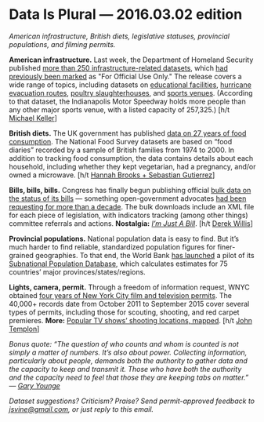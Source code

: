 Data Is Plural — 2016.03.02 edition
===================================

*American infrastructure, British diets, legislative statuses, provincial populations, and filming permits.*


__American infrastructure.__ Last week, the Department of Homeland Security published [more than 250 infrastructure-related datasets](https://hifld-dhs-gii.opendata.arcgis.com), which [had previously been marked](https://blogs.esri.com/esri/esri-insider/2016/02/24/open-data-for-economic-resiliency/) as "For Official Use Only." The release covers a wide range of topics, including datasets on [educational facilities](https://hifld-dhs-gii.opendata.arcgis.com/datasets?group_id=1b542a2d4fda47aea7e52cbc4fe9fd65), [hurricane evacuation routes](https://hifld-dhs-gii.opendata.arcgis.com/datasets/0eab4e109ce2412882db595aa4555759_0), [poultry slaughterhouses](https://hifld-dhs-gii.opendata.arcgis.com/datasets/b6b9cc72fb58476d92056d5c7ed25f8b_0), and [sports venues](https://hifld-dhs-gii.opendata.arcgis.com/datasets/85d3d0fc64924edbbd7c62e319d8a791_0). (According to that dataset, the Indianapolis Motor Speedway holds more people than any other major sports venue, with a listed capacity of 257,325.) [h/t [Michael Keller](https://twitter.com/mhkeller)]


__British diets.__ The UK government has published [data on 27 years of food consumption](http://britains-diet.labs.theodi.org/). The National Food Survey datasets are based on “food diaries” recorded by a sample of British families from 1974 to 2000. In addition to tracking food consumption, the data contains details about each household, including whether they kept vegetarian, had a pregnancy, and/or owned a microwave. [h/t [Hannah Brooks + Sebastian Gutierrez](http://www.datascienceweekly.org/newsletters/data-science-weekly-newsletter-issue-118)]


__Bills, bills, bills.__ Congress has finally begun publishing official [bulk data on the status of its bills](https://www.govinfo.gov/features/featured-content/bill-status-bulk-data) — something open-government advocates [had been requesting for more than a decade](http://fedscoop.com/congress-makes-bill-status-open-to-public). The bulk downloads include an XML file for each piece of legislation, with indicators tracking (among other things) committee referrals and actions. __Nostalgia:__ *[I’m Just A Bill](https://www.youtube.com/watch?v=tyeJ55o3El0)*. [h/t [Derek Willis](https://twitter.com/derekwillis/status/702536223903129600)]


__Provincial populations.__ National population data is easy to find. But it’s much harder to find reliable, standardized population figures for finer-grained geographies. To that end, the World Bank [has launched](http://blogs.worldbank.org/opendata/new-time-series-global-subnational-population-estimates-launched) a pilot of its [Subnational Population Database](http://data.worldbank.org/data-catalog/subnational-population), which calculates estimates for 75 countries’ major provinces/states/regions.


__Lights, camera, permit.__ Through a freedom of information request, WNYC obtained [four years of New York City film and television permits](https://github.com/datanews/film-permits). The 40,000+ records date from October 2011 to September 2015 cover several types of permits, including those for scouting, shooting, and red carpet premieres. __More:__ [Popular TV shows’ shooting locations, mapped](http://www.wnyc.org/story/tv-shooting-locations-new-york-city/). [h/t [John Templon](https://twitter.com/jtemplon)]


*Bonus quote: “The question of who counts and whom is counted is not simply a matter of numbers. It’s also about power. Collecting information, particularly about people, demands both the authority to gather data and the capacity to keep and transmit it. Those who have both the authority and the capacity need to feel that those they are keeping tabs on matter.” — [Gary Younge](http://www.garyyounge.com/?p=2052)*


*Dataset suggestions? Criticism? Praise? Send permit-approved feedback to <jsvine@gmail.com>, or just reply to this email.*